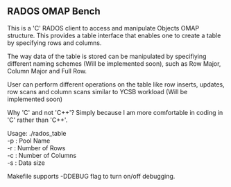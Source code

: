 RADOS OMAP Bench
-----------------

This is a 'C' RADOS client to access and manipulate Objects OMAP
structure.  This provides a table interface that enables one to
create a table by specifying rows and columns.

The way data of the table is stored can be manipulated by specifiying
different naming schemes (Will be implemented soon), such as Row Major,
Column Major and Full Row.

User can perform different operations on the table like row inserts,
updates, row scans and column scans similar to YCSB workload (Will be
implemented soon)

Why 'C' and not 'C++'?
Simply because I am more comfortable in coding in 'C' rather than
'C++'.

Usage: ./rados_table <options><br>
	-p : Pool Name<br>
	-r : Number of Rows<br>
	-c : Number of Columns<br>
	-s : Data size<br>

Makefile supports -DDEBUG flag to turn on/off debugging.
